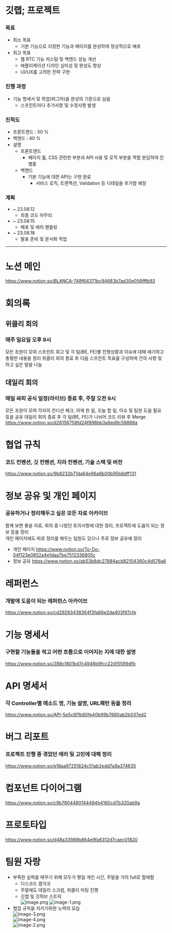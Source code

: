 # 깃랩; 프로젝트
### 목표
- 최소 목표
  - 기본 기능으로 지정한 기능과 페이지를 완성하여 정상적으로 배포
- 최고 목표
  - 웹 RTC 기능 커스텀 및 백엔드 성능 개선
  - 애플리케이션 디자인 심미성 및 완성도 향상
  - UI/UX를 고려한 전략 구현

### 진행 과정
- 기능 명세서 및 목업(피그마)을 완성의 기준으로 삼음
  - 스프린트마다 추가사항 및 수정사항 발생

### 진척도
- 프론트엔드 : 50 %
- 백엔드 : 40 %
- 설명
  - 프론트엔드
    - 페이지 틀, CSS 관련한 부분과 API 사용 및 로직 부분을 역할 분담하여 진행중
  - 백엔드
    - 기본 기능에 대한 API는 구현 완료
      - 서비스 로직, 트랜잭션, Validation 등 디테일을 추가할 예정

### 계획
- ~ 23.08.12
  - 최종 코드 마무리
- ~ 23.08.15
  - 배포 및 에러 핸들링
- ~ 23.08.18
  - 발표 준비 및 문서화 작업

--- 

# 노션 메인
https://www.notion.so/BLANCA-748f64371bc94683b7ad30e056fffb93

# 회의록
## 위클리 회의
### 매주 일요일 오후 9시
모든 조원이 모여 스프린트 회고 및 각 팀(BE, FE)별 진행상황과 이슈에 대해 얘기하고 총평한 내용을 정리
위클리 회의 종료 후 다음 스프린트 목표를 구성하며 건의 사항 및 하고 싶은 말을 나눔

## 데일리 회의
### 매일 싸피 공식 일정(라이브) 종료 후, 주말 오전 9시 
모든 조원이 모여 각자의 컨디션 체크, 어제 한 일, 오늘 할 일, 이슈 및 팀원 도움 필요 등을 공유
데일리 회의 종료 후 각 팀(BE, FE)가 나뉘어 코드 리뷰 후 Merge
https://www.notion.so/d26156758fd24f898bb3a9ed9c59888a

# 협업 규칙
### 코드 컨벤션, 깃 컨벤션, 지라 컨벤션, 기술 스택 및 버전
https://www.notion.so/9b8232b71da64e96a6b00b95b8dff131

# 정보 공유 및 개인 페이지
### 공유하거나 정리해두고 싶은 모든 자료 아카이브
함께 보면 좋을 자료, 회의 중 나왔던 토의사항에 대한 정리, 프로젝트에 도움이 되는 정보 등을 정리  
개인 페이지에도 따로 정리를 해두는 팀원도 있으나 주로 정보 공유에 정리
- 개인 페이지
https://www.notion.so/To-Do-04f123e0852a4e1daa7be7512336805c
- 정보 공유
https://www.notion.so/ab53b8dc27884acb82104360c4d576a6

# 레퍼런스
### 개발에 도움이 되는 레퍼런스 아카이브
https://www.notion.so/cd29283438364f3fa66e2da403f97cfe

# 기능 명세서
### 구현할 기능들을 적고 어떤 흐름으로 이어지는 지에 대한 설명
https://www.notion.so/288c1801bd7c4946b9fcc22d15599dfb

# API 명세서
### 각 Controller별 메소드 명, 기능 설명, URL패턴 등을 정리
https://www.notion.so/API-5e5c6f1b60fe40b99b7660ab2b037ed2

# 버그 리포트
### 프로젝트 진행 중 겪었던 에러 및 고민에 대해 정리
https://www.notion.so/e18aa97251624c51ab2edd7a9a374635

# 컴포넌트 다이어그램
https://www.notion.so/c9b7804480144484b4160cd7b320ab9a

# 프로토타입
https://www.notion.so/d48a33989b864e9fa6312d7caec01820



# 팀원 자랑
- 부족한 실력을 메꾸기 위해 모두가 평일 개인 시간, 주말을 거의 full로 할애함
  - 디스코드 캠각코
  - 주말에도 데일리 스크럼, 위클리 미팅 진행
  - 깃랩 및 깃허브 스트릭  
  ![image.png](./image.png)
  ![image-1.png](./image-1.png)
- 협업 규칙을 지키기위한 노력의 모습    
  ![image-3.png](./image-3.png)  
  ![image-4.png](./image-4.png)  
  ![image-2.png](./image-2.png)  
